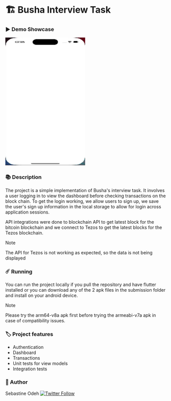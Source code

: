 # 🏗️ Busha Interview Task

### ▶️ Demo Showcase

<img src="submission/demo.gif" alt="Demo Showcase"  width="250" height="400" />

### 📚 Description

The project is a simple implementation of Busha's interview task. It involves a user logging in to
view the dashboard before checking transactions on the block chain. To get the login working, we
allow users to sign up, we save the user's sign up information in the local storage to allow for
login across application sessions.

API integrations were done to blockchain API to get latest block for the bitcoin blockchain and we
connect to Tezos to get the latest blocks for the Tezos blockchain.

> [!NOTE]
> The API for Tezos is not working as expected, so the data is not being displayed

### ☄️ Running

You can run the project locally if you pull the repository and have flutter installed or you can
download any of the 2 apk files in the submission folder and install on your android device.

> [!NOTE]
> Please try the arm64-v8a apk first before trying the armeabi-v7a apk in case of compatibility
> issues.

### 🏷️ Project features

- Authentication
- Dashboard
- Transactions
- Unit tests for view models
- Integration tests

### 🥸 Author

Sebastine
Odeh [![Twitter Follow](https://img.shields.io/twitter/follow/mastersam_.svg?style=social)](https://twitter.com/H3ndrick_)